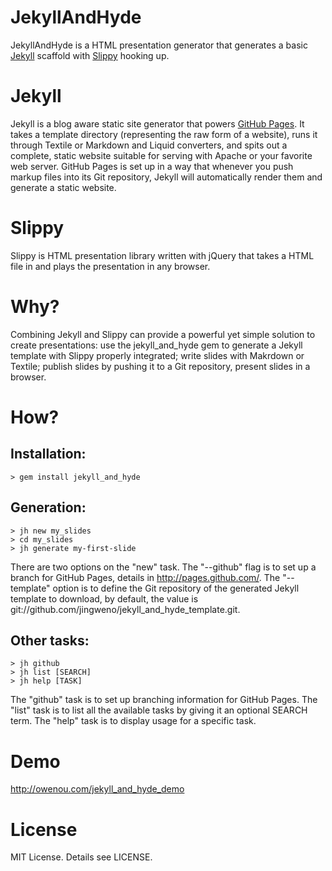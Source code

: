 # JekyllAndHyde

JekyllAndHyde is a HTML presentation generator that generates a basic [Jekyll][1] scaffold with [Slippy][2] hooking up.

# Jekyll

Jekyll is a blog aware static site generator that powers [GitHub Pages][3]. It takes a template directory (representing the raw form of a website), runs it through Textile or Markdown and Liquid converters, and spits out a complete, static website suitable for serving with Apache or your favorite web server. GitHub Pages is set up in a way that whenever you push markup files into its Git repository, Jekyll will automatically render them and generate a static website.

# Slippy

Slippy is HTML presentation library written with jQuery that takes a HTML file in and plays the presentation in any browser.

# Why?

Combining Jekyll and Slippy can provide a powerful yet simple solution to create presentations: use the jekyll_and_hyde gem to generate a Jekyll template with Slippy properly integrated; write slides with Makrdown or Textile; publish slides by pushing it to a Git repository, present slides in a browser.

# How?

## Installation:

	> gem install jekyll_and_hyde

## Generation:

	> jh new my_slides
	> cd my_slides
	> jh generate my-first-slide

There are two options on the "new" task. The "--github" flag is to set up a branch for GitHub Pages, details in <http://pages.github.com/>. The "--template" option is to define the Git repository of the generated Jekyll template to download, by default, the value is git://github.com/jingweno/jekyll_and_hyde_template.git. 

## Other tasks:

	> jh github
	> jh list [SEARCH]
	> jh help [TASK]

The "github" task is to set up branching information for GitHub Pages. The "list" task is to list all the available tasks by giving it an optional SEARCH term. The "help" task is to display usage for a specific task.

# Demo

<http://owenou.com/jekyll_and_hyde_demo>

# License

MIT License. Details see LICENSE.

[1]: https://github.com/mojombo/jekyll
[2]: https://github.com/Seldaek/slippy
[3]: http://pages.github.com/